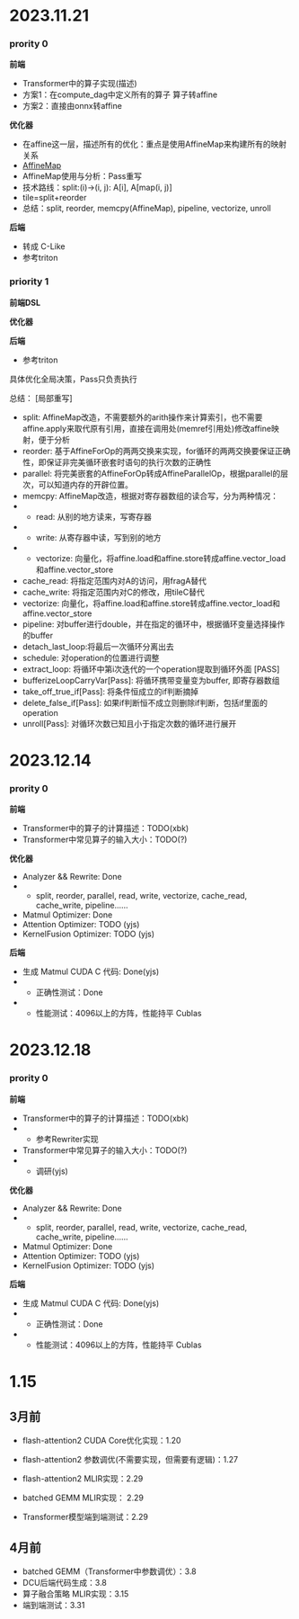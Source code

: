 # 2023.11.21

### prority 0
**前端**
- Transformer中的算子实现(描述)
- 方案1：在compute_dag中定义所有的算子
        算子转affine
- 方案2：直接由onnx转affine

**优化器**
- 在affine这一层，描述所有的优化：重点是使用AffineMap来构建所有的映射关系
- [AffineMap](https://mlir.llvm.org/docs/Dialects/Affine/#polyhedral-structures)
- AffineMap使用与分析：Pass重写
- 技术路线：split:(i)->(i, j): A[i], A[map(i, j)]
- tile=split+reorder
- 总结：split, reorder, memcpy(AffineMap), pipeline, vectorize, unroll

**后端**
- 转成 C-Like
- 参考triton


### priority 1

**前端DSL**

**优化器**

**后端**
- 参考triton

具体优化全局决策，Pass只负责执行

总结：
[局部重写]
- split: AffineMap改造，不需要额外的arith操作来计算索引，也不需要affine.apply来取代原有引用，直接在调用处(memref引用处)修改affine映射，便于分析
- reorder: 基于AffineForOp的两两交换来实现，for循环的两两交换要保证正确性，即保证非完美循环嵌套时语句的执行次数的正确性
- parallel: 将完美嵌套的AffineForOp转成AffineParallelOp，根据parallel的层次，可以知道内存的开辟位置。
- memcpy: AffineMap改造，根据对寄存器数组的读合写，分为两种情况：
- - read: 从别的地方读来，写寄存器
- - write: 从寄存器中读，写到别的地方
- - vectorize: 向量化，将affine.load和affine.store转成affine.vector_load和affine.vector_store
- cache_read: 将指定范围内对A的访问，用fragA替代
- cache_write: 将指定范围内对C的修改，用tileC替代
- vectorize: 向量化，将affine.load和affine.store转成affine.vector_load和affine.vector_store
- pipeline: 对buffer进行double，并在指定的循环中，根据循环变量选择操作的buffer
- detach_last_loop:将最后一次循环分离出去
- schedule: 对operation的位置进行调整
- extract_loop: 将循环中第i次迭代的一个operation提取到循环外面
[PASS]
- bufferizeLoopCarryVar[Pass]: 将循环携带变量变为buffer, 即寄存器数组
- take_off_true_if[Pass]: 将条件恒成立的if判断摘掉
- delete_false_if[Pass]: 如果if判断恒不成立则删除if判断，包括if里面的operation
- unroll[Pass]: 对循环次数已知且小于指定次数的循环进行展开

# 2023.12.14

### prority 0
**前端**
- Transformer中的算子的计算描述：TODO(xbk)
- Transformer中常见算子的输入大小：TODO(?)

**优化器**
- Analyzer && Rewrite: Done
- - split, reorder, parallel, read, write, vectorize, cache_read, cache_write, pipeline......
- Matmul Optimizer: Done
- Attention Optimizer: TODO (yjs)
- KernelFusion Optimizer: TODO (yjs)

**后端**
- 生成 Matmul CUDA C 代码: Done(yjs)
- - 正确性测试：Done
- - 性能测试：4096以上的方阵，性能持平 Cublas

# 2023.12.18

### prority 0
**前端**
- Transformer中的算子的计算描述：TODO(xbk)
- - 参考Rewriter实现
- Transformer中常见算子的输入大小：TODO(?)
- - 调研(yjs)

**优化器**
- Analyzer && Rewrite: Done
- - split, reorder, parallel, read, write, vectorize, cache_read, cache_write, pipeline......
- Matmul Optimizer: Done
- Attention Optimizer: TODO (yjs)
- KernelFusion Optimizer: TODO (yjs)

**后端**
- 生成 Matmul CUDA C 代码: Done(yjs)
- - 正确性测试：Done
- - 性能测试：4096以上的方阵，性能持平 Cublas


# 1.15
## 3月前
- flash-attention2 CUDA Core优化实现：1.20
- flash-attention2 参数调优(不需要实现，但需要有逻辑)：1.27
- flash-attention2 MLIR实现：2.29

- batched GEMM MLIR实现： 2.29

- Transformer模型端到端测试：2.29

## 4月前
- batched GEMM（Transformer中参数调优）：3.8
- DCU后端代码生成：3.8
- 算子融合策略 MLIR实现：3.15
- 端到端测试：3.31